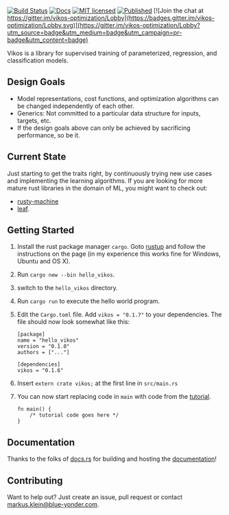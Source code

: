 [![Build Status](https://travis-ci.org/blue-yonder/vikos.svg?branch=master)](https://travis-ci.org/blue-yonder/vikos)
[![Docs](https://docs.rs/vikos/badge.svg)](https://docs.rs/vikos/)
[![MIT licensed](https://img.shields.io/github/license/mashape/apistatus.svg)](https://github.com/blue-yonder/vikos/blob/master/LICENSE)
[![Published](http://meritbadge.herokuapp.com/vikos)](https://crates.io/crates/vikos)
[![Join the chat at https://gitter.im/vikos-optimization/Lobby](https://badges.gitter.im/vikos-optimization/Lobby.svg)](https://gitter.im/vikos-optimization/Lobby?utm_source=badge&utm_medium=badge&utm_campaign=pr-badge&utm_content=badge)

Vikos is a library for supervised training of parameterized, regression, and classification models.

Design Goals
------------

* Model representations, cost functions, and optimization algorithms can be changed independently of each other.
* Generics: Not committed to a particular data structure for inputs, targets, etc.
* If the design goals above can only be achieved by sacrificing performance, so be it.

Current State
-------------

Just starting to get the traits right, by continuously trying new use cases
and implementing the learning algorithms. If you are looking for more mature
rust libraries in the domain of ML, you might want to check out:
* [rusty-machine]
* [leaf].

Getting Started
---------------

1. Install the rust package manager `cargo`. Goto [rustup] and follow the instructions on
   the page (in my experience this works fine for Windows, Ubuntu and OS X).
2. Run `cargo new --bin hello_vikos`.
3. switch to the `hello_vikos` directory.
4. Run `cargo run` to execute the hello world program.
5. Edit the `Cargo.toml` file. Add `vikos = "0.1.7"` to your dependencies. The file should
   now look somewhat like this:
   ```
   [package]
   name = "hello_vikos"
   version = "0.1.0"
   authors = ["..."]

   [dependencies]
   vikos = "0.1.6"
   ```
6. Insert `extern crate vikos;` at the first line in `src/main.rs`
7. You can now start replacing code in `main` with code from the [tutorial].

   ```
   fn main() {
       /* tutorial code goes here */
   }
   ```

Documentation
-------------

Thanks to the folks of [docs.rs] for building and hosting the [documentation]!

Contributing
------------

Want to help out? Just create an issue, pull request or contact markus.klein@blue-yonder.com.

[docs.rs]: https://docs.rs
[documentation]: https://docs.rs/vikos/
[tutorial]: https://docs.rs/vikos/0.1.7/vikos/tutorial/index.html
[rustup]:  http://www.rustup.rs
[rusty-machine]: https://github.com/AtheMathmo/rusty-machine
[leaf]: https://github.com/autumnai/leaf
